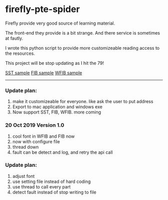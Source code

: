 
# firefly-pte-spider

Firefly provide very good source of learning material.

The front-end they provide is a bit strange. And there service is sometimes at fautly.

I wrote this python script to provide more customizeable reading access to the resources.

This project will be stop updating as I hit the 79!

<!--I am at 50 now lol -- 19 Oct 2019
-->

[SST sample](https://drive.google.com/file/d/1XbvgjxDR0t1_FmYk1h0kBaSbGl7n2qEq/view?usp=sharing "SST sample")
[FIB sample](https://drive.google.com/file/d/1hrVhjw9jmyWFp2IXkQdw67Ql-qDpFlTF/view?usp=sharing "FIB sample")
[WFIB sample](https://drive.google.com/file/d/1oUe1JORjOVbyeOKFNmRHnS24fccE0dyg/view?usp=sharing "WFIB sample")

---

### Update plan:
1. make it customizeable for everyone. like ask the user to put address
2. Export to mac application and windows exe
3. Now support SST, FIB, WFIB. more coming



### 20 Oct 2019 Version 1.0
1. cool font in WFIB and FIB now
2. now with configure file
3. thread down
4. fault can be detect and log, and retry the api call



### Update plan:
1. adjust font 
2. use setting file instead of hard coding
3. use thread to call every part
4. detect fault instead of stop writing to file

